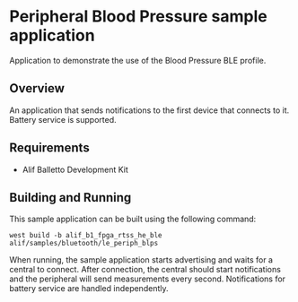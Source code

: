 # Peripheral Blood Pressure sample application

   Application to demonstrate the use of the Blood Pressure BLE profile.

## Overview

An application that sends notifications to the first device that connects to it.
Battery service is supported.

## Requirements

* Alif Balletto Development Kit

## Building and Running

This sample application can be built using the following command:

```
west build -b alif_b1_fpga_rtss_he_ble alif/samples/bluetooth/le_periph_blps
```

When running, the sample application starts advertising and waits for a central to connect.
After connection, the central should start notifications and the peripheral will send measurements every second.
Notifications for battery service are handled independently.
